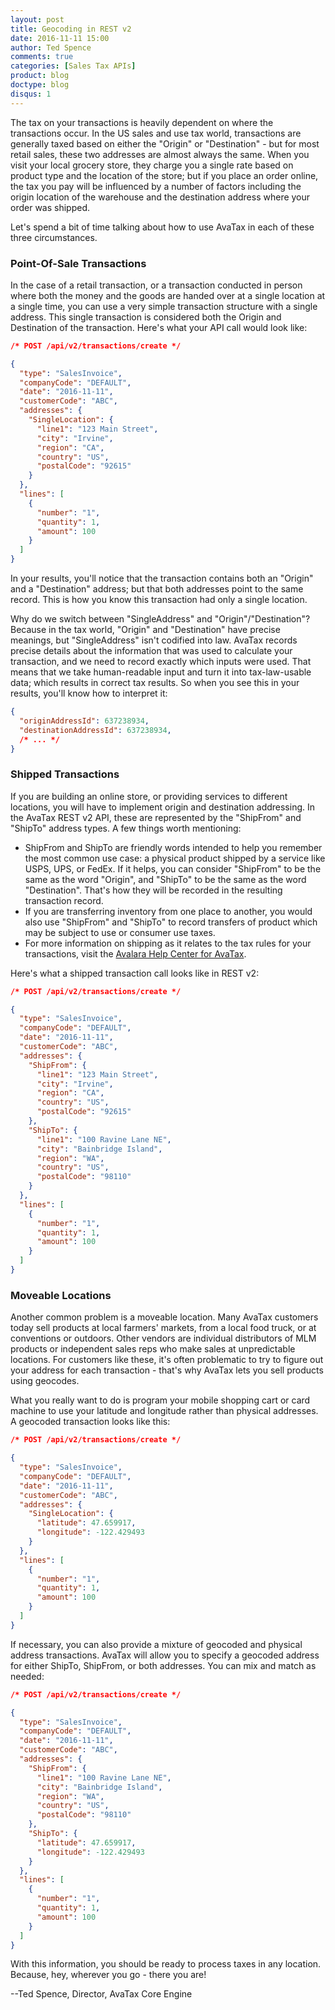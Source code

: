 ```yaml
---
layout: post
title: Geocoding in REST v2
date: 2016-11-11 15:00
author: Ted Spence
comments: true
categories: [Sales Tax APIs]
product: blog
doctype: blog
disqus: 1
---
```


The tax on your transactions is heavily dependent on where the transactions occur.  In the US sales and use tax world, transactions are generally taxed based on either the "Origin" or "Destination" - but for most retail sales, these two addresses are almost always the same.  When you visit your local grocery store, they charge you a single rate based on product type and the location of the store; but if you place an order online, the tax you pay will be influenced by a number of factors including the origin location of the warehouse and the destination address where your order was shipped.

Let's spend a bit of time talking about how to use AvaTax in each of these three circumstances.

<h3>Point-Of-Sale Transactions</h3>

In the case of a retail transaction, or a transaction conducted in person where both the money and the goods are handed over at a single location at a single time, you can use a very simple transaction structure with a single address.  This single transaction is considered both the Origin and Destination of the transaction.  Here's what your API call would look like:

```json
/* POST /api/v2/transactions/create */

{
  "type": "SalesInvoice",
  "companyCode": "DEFAULT",
  "date": "2016-11-11",
  "customerCode": "ABC",
  "addresses": {
    "SingleLocation": {
      "line1": "123 Main Street",
      "city": "Irvine",
      "region": "CA",
      "country": "US",
      "postalCode": "92615"
    }
  },
  "lines": [
    {
      "number": "1",
      "quantity": 1,
      "amount": 100
    }
  ]
}
```

In your results, you'll notice that the transaction contains both an "Origin" and a "Destination" address; but that both addresses point to the same record.  This is how you know this transaction had only a single location.

Why do we switch between "SingleAddress" and "Origin"/"Destination"?  Because in the tax world, "Origin" and "Destination" have precise meanings, but "SingleAddress" isn't codified into law.  AvaTax records precise details about the information that was used to calculate your transaction, and we need to record exactly which inputs were used.  That means that we take human-readable input and turn it into tax-law-usable data; which results in correct tax results.  So when you see this in your results, you'll know how to interpret it:

```json
{
  "originAddressId": 637238934,
  "destinationAddressId": 637238934,
  /* ... */
}
```

<h3>Shipped Transactions</h3>

If you are building an online store, or providing services to different locations, you will have to implement origin and destination addressing.  In the AvaTax REST v2 API, these are represented by the "ShipFrom" and "ShipTo" address types.  A few things worth mentioning:

<ul class="normal">
    <li>ShipFrom and ShipTo are friendly words intended to help you remember the most common use case: a physical product shipped by a service like USPS, UPS, or FedEx.  If it helps, you can consider "ShipFrom" to be the same as the word "Origin", and "ShipTo" to be the same as the word "Destination".  That's how they will be recorded in the resulting transaction record.</li>
    <li>If you are transferring inventory from one place to another, you would also use "ShipFrom" and "ShipTo" to record transfers of product which may be subject to use or consumer use taxes.</li>
    <li>For more information on shipping as it relates to the tax rules for your transactions, visit the <a href="https://help.avalara.com/kb/AvaTax_-_Knowledge_Base">Avalara Help Center for AvaTax</a>.</li>
</ul>

Here's what a shipped transaction call looks like in REST v2:

```json
/* POST /api/v2/transactions/create */

{
  "type": "SalesInvoice",
  "companyCode": "DEFAULT",
  "date": "2016-11-11",
  "customerCode": "ABC",
  "addresses": {
    "ShipFrom": {
      "line1": "123 Main Street",
      "city": "Irvine",
      "region": "CA",
      "country": "US",
      "postalCode": "92615"
    },
    "ShipTo": {
      "line1": "100 Ravine Lane NE",
      "city": "Bainbridge Island",
      "region": "WA",
      "country": "US",
      "postalCode": "98110"
    }
  },
  "lines": [
    {
      "number": "1",
      "quantity": 1,
      "amount": 100
    }
  ]
}
```

<h3>Moveable Locations</h3>

Another common problem is a moveable location.  Many AvaTax customers today sell products at local farmers' markets, from a local food truck, or at conventions or outdoors.  Other vendors are individual distributors of MLM products or independent sales reps who make sales at unpredictable locations.  For customers like these, it's often problematic to try to figure out your address for each transaction - that's why AvaTax lets you sell products using geocodes.  

What you really want to do is program your mobile shopping cart or card machine to use your latitude and longitude rather than physical addresses.  A geocoded transaction looks like this:

```json
/* POST /api/v2/transactions/create */

{
  "type": "SalesInvoice",
  "companyCode": "DEFAULT",
  "date": "2016-11-11",
  "customerCode": "ABC",
  "addresses": {
    "SingleLocation": {
      "latitude": 47.659917,
      "longitude": -122.429493
    }
  },
  "lines": [
    {
      "number": "1",
      "quantity": 1,
      "amount": 100
    }
  ]
}
```

If necessary, you can also provide a mixture of geocoded and physical address transactions.  AvaTax will allow you to specify a geocoded address for either ShipTo, ShipFrom, or both addresses.  You can mix and match as needed:

```json
/* POST /api/v2/transactions/create */

{
  "type": "SalesInvoice",
  "companyCode": "DEFAULT",
  "date": "2016-11-11",
  "customerCode": "ABC",
  "addresses": {
    "ShipFrom": {
      "line1": "100 Ravine Lane NE",
      "city": "Bainbridge Island",
      "region": "WA",
      "country": "US",
      "postalCode": "98110"
    },
    "ShipTo": {
      "latitude": 47.659917,
      "longitude": -122.429493
    }
  },
  "lines": [
    {
      "number": "1",
      "quantity": 1,
      "amount": 100
    }
  ]
}
```

With this information, you should be ready to process taxes in any location.  Because, hey, wherever you go - there you are!

--Ted Spence, Director, AvaTax Core Engine
